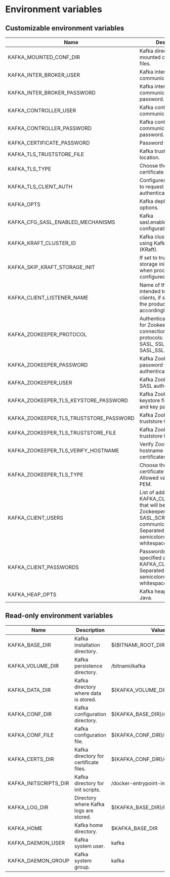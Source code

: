 # Environment variables

## Customizable environment variables

| Name                                | Description                                                                                                            | Default Value                                           |
|-------------------------------------|------------------------------------------------------------------------------------------------------------------------|---------------------------------------------------------|
| KAFKA_MOUNTED_CONF_DIR              | Kafka directory for mounted configuration files.                                                                       | ${KAFKA_VOLUME_DIR}/config                              |
| KAFKA_INTER_BROKER_USER             | Kafka inter broker communication user.                                                                                 | user                                                    |
| KAFKA_INTER_BROKER_PASSWORD         | Kafka inter broker communication password.                                                                             | bitnami                                                 |
| KAFKA_CONTROLLER_USER               | Kafka control plane communication user.                                                                                | controller_user                                         |
| KAFKA_CONTROLLER_PASSWORD           | Kafka control plane communication password.                                                                            | bitnami                                                 |
| KAFKA_CERTIFICATE_PASSWORD          | Password for certificates.                                                                                             | nil                                                     |
| KAFKA_TLS_TRUSTSTORE_FILE           | Kafka truststore file location.                                                                                        | nil                                                     |
| KAFKA_TLS_TYPE                      | Choose the TLS certificate format to use.                                                                              | JKS                                                     |
| KAFKA_TLS_CLIENT_AUTH               | Configures kafka broker to request client authentication.                                                              | required                                                |
| KAFKA_OPTS                          | Kafka deployment options.                                                                                              | nil                                                     |
| KAFKA_CFG_SASL_ENABLED_MECHANISMS   | Kafka sasl.enabled.mechanisms configuration override.                                                                  | PLAIN,SCRAM-SHA-256,SCRAM-SHA-512                       |
| KAFKA_KRAFT_CLUSTER_ID              | Kafka cluster ID when using Kafka Raft mode (KRaft).                                                                   | nil                                                     |
| KAFKA_SKIP_KRAFT_STORAGE_INIT       | If set to true, skip Kraft storage initialization when process.roles are configured.                                    | false                                                   |
| KAFKA_CLIENT_LISTENER_NAME          | Name of the listener intended to be used by clients, if set, configures the producer/consumer accordingly.              | nil                                                     |
| KAFKA_ZOOKEEPER_PROTOCOL            | Authentication protocol for Zookeeper connections. Allowed protocols: PLAINTEXT, SASL, SSL, and SASL_SSL.               | PLAINTEXT                                               |
| KAFKA_ZOOKEEPER_PASSWORD            | Kafka Zookeeper user password for SASL authentication.                                                                 | nil                                                     |
| KAFKA_ZOOKEEPER_USER                | Kafka Zookeeper user for SASL authentication.                                                                          | nil                                                     |
| KAFKA_ZOOKEEPER_TLS_KEYSTORE_PASSWORD | Kafka Zookeeper keystore file password and key password.                                                                | nil                                                     |
| KAFKA_ZOOKEEPER_TLS_TRUSTSTORE_PASSWORD | Kafka Zookeeper truststore file password.                                                                              | nil                                                     |
| KAFKA_ZOOKEEPER_TLS_TRUSTSTORE_FILE | Kafka Zookeeper truststore file location.                                                                              | nil                                                     |
| KAFKA_ZOOKEEPER_TLS_VERIFY_HOSTNAME | Verify Zookeeper hostname on TLS certificates.                                                                         | true                                                    |
| KAFKA_ZOOKEEPER_TLS_TYPE            | Choose the TLS certificate format to use. Allowed values: JKS, PEM.                                                     | JKS                                                     |
| KAFKA_CLIENT_USERS                  | List of additional users to KAFKA_CLIENT_USER that will be created into Zookeeper when using SASL_SCRAM for client communications. Separated by commas, semicolons or whitespaces. | user |
| KAFKA_CLIENT_PASSWORDS              | Passwords for the users specified at KAFKA_CLIENT_USERS. Separated by commas, semicolons or whitespaces.                | bitnami                                                 |
| KAFKA_HEAP_OPTS                     | Kafka heap options for Java.                                                                                           | -Xmx1024m -Xms1024m                                     |

## Read-only environment variables

| Name                    | Description                                      | Value                             |
|-------------------------|--------------------------------------------------|-----------------------------------|
| KAFKA_BASE_DIR          | Kafka installation directory.                    | ${BITNAMI_ROOT_DIR}/kafka         |
| KAFKA_VOLUME_DIR        | Kafka persistence directory.                     | /bitnami/kafka                    |
| KAFKA_DATA_DIR          | Kafka directory where data is stored.            | ${KAFKA_VOLUME_DIR}/data          |
| KAFKA_CONF_DIR          | Kafka configuration directory.                   | ${KAFKA_BASE_DIR}/config          |
| KAFKA_CONF_FILE         | Kafka configuration file.                        | ${KAFKA_CONF_DIR}/server.properties|
| KAFKA_CERTS_DIR         | Kafka directory for certificate files.           | ${KAFKA_CONF_DIR}/certs           |
| KAFKA_INITSCRIPTS_DIR   | Kafka directory for init scripts.                | /docker-entrypoint-initdb.d       |
| KAFKA_LOG_DIR           | Directory where Kafka logs are stored.           | ${KAFKA_BASE_DIR}/logs            |
| KAFKA_HOME              | Kafka home directory.                            | $KAFKA_BASE_DIR                   |
| KAFKA_DAEMON_USER       | Kafka system user.                               | kafka                             |
| KAFKA_DAEMON_GROUP      | Kafka system group.                              | kafka                             |

